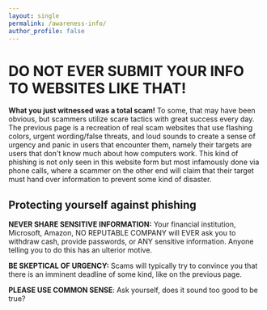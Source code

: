 ```yaml
---
layout: single
permalink: /awareness-info/
author_profile: false
---
```

<h1>DO NOT EVER SUBMIT YOUR INFO TO WEBSITES LIKE THAT!</h1>
<strong>What you just witnessed was a total scam!</strong> To some, that may have been obvious, but scammers utilize scare tactics with great success every day. The previous page is a recreation of real scam websites that use flashing colors, urgent wording/false threats, and loud sounds to create a sense of urgency and panic in users that encounter them, namely their targets are users that don't know much about how computers work. This kind of phishing is not only seen in this website form but most infamously done via phone calls, where a scammer on the other end will claim that their target must hand over information to prevent some kind of disaster.

<h2>Protecting yourself against phishing</h2>
<strong>NEVER SHARE SENSITIVE INFORMATION:</strong> Your financial institution, Microsoft, Amazon, NO REPUTABLE COMPANY will EVER ask you to withdraw cash, provide passwords, or ANY sensitive information. Anyone telling you to do this has an ulterior motive.

<strong>BE SKEPTICAL OF URGENCY:</strong> Scams will typically try to convince you that there is an imminent deadline of some kind, like on the previous page.

<strong>PLEASE USE COMMON SENSE</strong>: Ask yourself, does it sound too good to be true?

